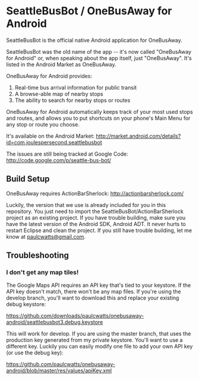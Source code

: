# SeattleBusBot / OneBusAway for Android

SeattleBusBot is the official native Android application for OneBusAway.

SeattleBusBot was the old name of the app -- it's now called "OneBusAway for Android" or, when speaking about the app itself, just "OneBusAway". It's listed in the Android Market as OneBusAway.

OneBusAway for Android provides:

1. Real-time bus arrival information for public transit
2. A browse-able map of nearby stops
3. The ability to search for nearby stops or routes

OneBusAway for Android automatically keeps track of your most used stops and routes, and allows you to put shortcuts on your phone's Main Menu for any stop or route you choose.

It's available on the Android Market: http://market.android.com/details?id=com.joulespersecond.seattlebusbot

The issues are still being tracked at Google Code: http://code.google.com/p/seattle-bus-bot/

## Build Setup

OneBusAway requires ActionBarSherlock: http://actionbarsherlock.com/

Luckily, the version that we use is already included for you in this repository. You just need to
import the SeattleBusBot/ActionBarSherlock project as an existing project. If you have trouble 
building, make sure you have the latest version of the Android SDK, Android ADT. It never hurts to
restart Eclipse and clean the project. If you still have trouble building, 
let me know at paulcwatts@gmail.com.

## Troubleshooting

### I don't get any map tiles!

The Google Maps API requires an API key that's tied to your keystore. If the API key doesn't match,
there won't be any map files. If you're using the develop branch, you'll want to download this 
and replace your existing debug keystore:

https://github.com/downloads/paulcwatts/onebusaway-android/seattlebusbot3.debug.keystore

This will work for develop. If you are using the master branch, that uses the production key generated
from my private keystore. You'll want to use a different key. Luckily you can easily modify 
one file to add your own API key (or use the debug key): 

https://github.com/paulcwatts/onebusaway-android/blob/master/res/values/apiKey.xml



